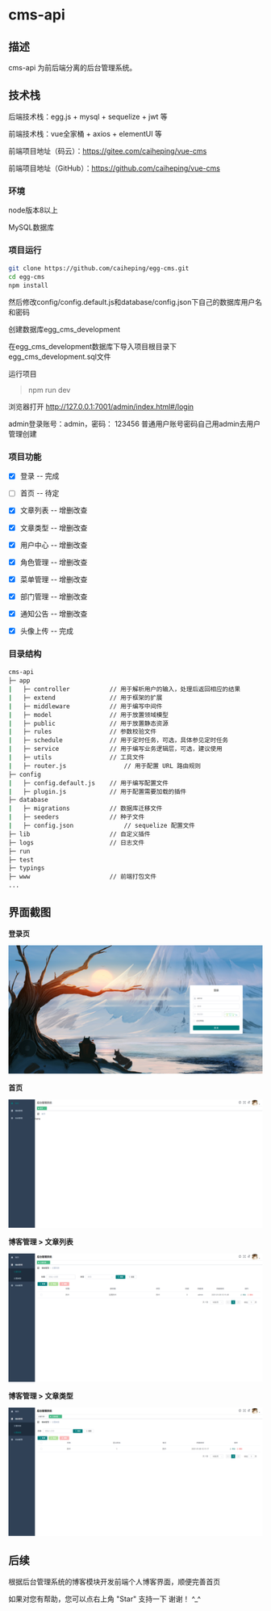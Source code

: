 # cms-api

## 描述

cms-api 为前后端分离的后台管理系统。

## 技术栈

后端技术栈：egg.js + mysql + sequelize + jwt 等

前端技术栈：vue全家桶 + axios + elementUI 等

前端项目地址（码云）：https://gitee.com/caiheping/vue-cms

前端项目地址（GitHub）：https://github.com/caiheping/vue-cms

### 环境

node版本8以上

MySQL数据库

### 项目运行

```bash
git clone https://github.com/caiheping/egg-cms.git
cd egg-cms
npm install
```

然后修改config/config.default.js和database/config.json下自己的数据库用户名和密码

创建数据库egg_cms_development

在egg_cms_development数据库下导入项目根目录下egg_cms_development.sql文件

运行项目

> npm run dev

浏览器打开 http://127.0.0.1:7001/admin/index.html#/login

admin登录账号：admin，密码： 123456
普通用户账号密码自己用admin去用户管理创建

### 项目功能
- [x] 登录 -- 完成
- [ ] 首页 -- 待定
- [x] 文章列表 -- 增删改查
- [x] 文章类型 -- 增删改查
- [x] 用户中心 -- 增删改查
- [x] 角色管理 -- 增删改查
- [x] 菜单管理 -- 增删改查
- [x] 部门管理 -- 增删改查
- [x] 通知公告 -- 增删改查
- [x] 头像上传 -- 完成



### 目录结构

```bash
cms-api
├─ app
|	├─ controller			// 用于解析用户的输入，处理后返回相应的结果
|	├─ extend				// 用于框架的扩展
|	├─ middleware			// 用于编写中间件
|	├─ model				// 用于放置领域模型
|	├─ public				// 用于放置静态资源
|	├─ rules				// 参数校验文件
|	├─ schedule				// 用于定时任务，可选，具体参见定时任务
|	├─ service				// 用于编写业务逻辑层，可选，建议使用
|	├─ utils				// 工具文件
|	├─ router.js				// 用于配置 URL 路由规则
├─ config
|	├─ config.default.js	// 用于编写配置文件
|	├─ plugin.js			// 用于配置需要加载的插件
├─ database
|	├─ migrations			// 数据库迁移文件
|	├─ seeders				// 种子文件
|	├─ config.json				// sequelize 配置文件
├─ lib						// 自定义插件
├─ logs						// 日志文件
├─ run
├─ test
├─ typings
├─ www						// 前端打包文件
...
```



## 界面截图

**登录页**

![1611052344305](README.assets/1611052344305.png)

**首页**

![1611052469896](README.assets/1611052469896.png)



**博客管理 > 文章列表**

![1611052529633](README.assets/1611052529633.png)

**博客管理 > 文章类型**

![1611052589345](README.assets/1611052589345.png)



## 后续

根据后台管理系统的博客模块开发前端个人博客界面，顺便完善首页

如果对您有帮助，您可以点右上角 "Star" 支持一下 谢谢！ ^_^